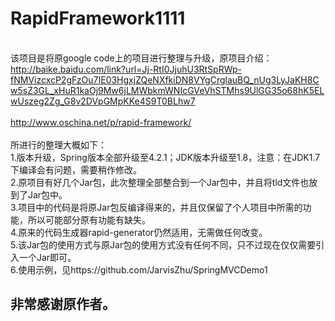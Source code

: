 # RapidFramework1111
<br/>该项目是将原google code上的项目进行整理与升级，原项目介绍：
<br/>http://baike.baidu.com/link?url=Jj-RtI0JjuhU3RtSpRWp-fNMVizcxcP2gFzOu7IE03HgxjZQeNXfkiDN8VYgCrglauBQ_nUg3LyJaKH8Cw5sZ3GL_xHuR1kaOj9Mw6jLMWbkmWNIcGVeVhSTMhs9UlGG35o68hK5ELwUszeg2Zg_G8v2DVpGMpKKe4S9T0BLhw7
<br/>
<br/>http://www.oschina.net/p/rapid-framework/
<br/>
<br/>所进行的整理大概如下：
<br/>1.版本升级，Spring版本全部升级至4.2.1；JDK版本升级至1.8，注意：在JDK1.7下编译会有问题，需要稍作修改。
<br/>2.原项目有好几个Jar包，此次整理全部整合到一个Jar包中，并且将tld文件也放到了Jar包中。
<br/>3.项目中的代码是将原Jar包反编译得来的，并且仅保留了个人项目中所需的功能，所以可能部分原有功能有缺失。
<br/>4.原来的代码生成器rapid-generator仍然适用，无需做任何改变。
<br/>5.该Jar包的使用方式与原Jar包的使用方式没有任何不同，只不过现在仅仅需要引入一个Jar即可。
<br/>6.使用示例，见https://github.com/JarvisZhu/SpringMVCDemo1
<br/>
## 非常感谢原作者。
